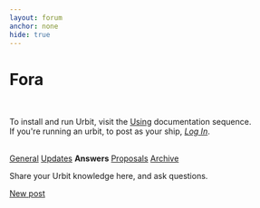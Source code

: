 ```yaml
---
layout: forum
anchor: none
hide: true
---
```


# Fora

<br />

To install and run Urbit, visit the [Using](https://urbit.org/docs/using)
documentation sequence.\
If you're running an urbit, to post as your ship, [_Log In_](/~~/).

<br />

<nav>
  <a class="subfora" href="../general">General</a>
  <a class="subfora" href="../updates">Updates</a>
  <b class="subfora active">Answers</b>
  <a class="subfora" href="../proposals">Proposals</a>
  <a class="subfora" href="../archive">Archive</a>
</nav>

Share your Urbit knowledge here, and ask questions.

<div class="link-next">
  <a href="./add">New post</a>
</div>

<br />

<div><list dataPath="./answers/posts" dataPreview="true" dataType="post" sortBy="bump"></list></div>

<link rel="stylesheet" href="../main.css" />

